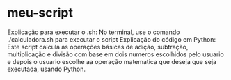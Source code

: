 # meu-script
Explicação para executar o .sh:
No terminal, use o comando ./calculadora.sh para executar o script
Explicação do código em Python: 
Este script calcula as operações básicas de adição, subtração, multiplicação e divisão com base em dois numeros escolhidos pelo usuario e depois o usuario escolhe aa operação matematica que deseja que seja executada, usando Python.
